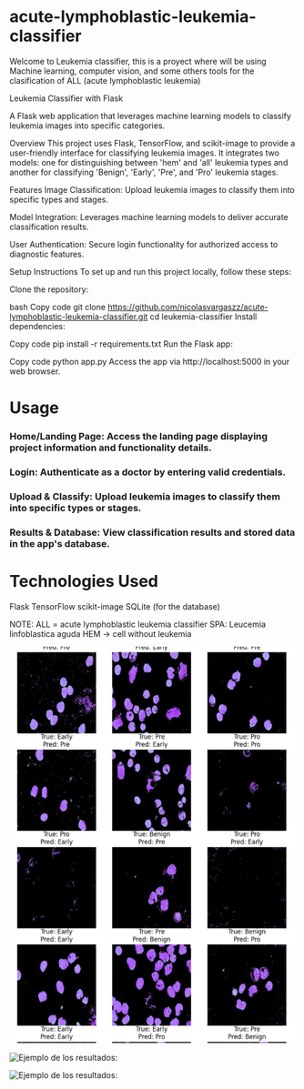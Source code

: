 # acute-lymphoblastic-leukemia-classifier
Welcome to Leukemia classifier, this is a proyect where will be using Machine learning, computer vision, and some others tools for the clasification of ALL (acute lymphoblastic leukemia)




Leukemia Classifier with Flask

A Flask web application that leverages machine learning models to classify leukemia images into specific categories.

Overview
This project uses Flask, TensorFlow, and scikit-image to provide a user-friendly interface for classifying leukemia images. It integrates two models: one for distinguishing between 'hem' and 'all' leukemia types and another for classifying 'Benign', 'Early', 'Pre', and 'Pro' leukemia stages.

Features
Image Classification: Upload leukemia images to classify them into specific types and stages.

Model Integration: Leverages machine learning models to deliver accurate classification results.

User Authentication: Secure login functionality for authorized access to diagnostic features.

Setup Instructions
To set up and run this project locally, follow these steps:

Clone the repository:

bash
Copy code
git clone https://github.com/nicolasvargaszz/acute-lymphoblastic-leukemia-classifier.git
cd leukemia-classifier
Install dependencies:


Copy code
pip install -r requirements.txt
Run the Flask app:


Copy code
python app.py
Access the app via http://localhost:5000 in your web browser.

# Usage
### Home/Landing Page: Access the landing page displaying project information and functionality details.

### Login: Authenticate as a doctor by entering valid credentials.

### Upload & Classify: Upload leukemia images to classify them into specific types or stages.

### Results & Database: View classification results and stored data in the app's database.

# Technologies Used



Flask
TensorFlow
scikit-image
SQLite (for the database)

NOTE: 
ALL = acute lymphoblastic leukemia classifier SPA: Leucemia linfoblastica aguda
HEM -> cell without leukemia




![Ejemplo de los resultados:](https://github.com/nicolasvargaszz/acute-lymphoblastic-leukemia-classifier/blob/main/WhatsApp%20Image%202024-07-08%20at%2023.38.07.jpeg)

![Ejemplo de los resultados:](ruta/a/la/imagen)

![Ejemplo de los resultados:](ruta/a/la/imagen)
